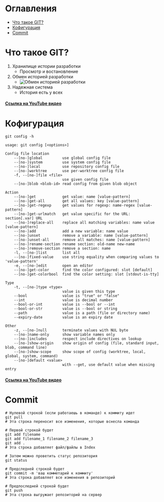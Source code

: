 # Оглавления
- [Что такое GIT?](#title1)
- [Кофигурация](#title2)
- [Commit](#commit)



# <a id="title1">Что такое GIT?</a>
1. Хранилище истории разработки
   - Просмотр и востановление
2. Обмен историей разработки
   - ![Обмен историей разработки](https://i.ytimg.com/vi/wDMR17qaTns/hqdefault.jpg)
3. Надежная система
   - История есть у всех

#### [Ссылка на YouTube видео](https://www.youtube.com/watch?v=W4hoc24K93E&list=PLDyvV36pndZFHXjXuwA_NywNrVQO0aQqb)

# <a id="title2">Кофигурация</a>

```git
git config -h
```
```GIT
usage: git config [<options>]

Config file location
    --[no-]global         use global config file
    --[no-]system         use system config file
    --[no-]local          use repository config file
    --[no-]worktree       use per-worktree config file
    -f, --[no-]file <file>
                          use given config file
    --[no-]blob <blob-id> read config from given blob object

Action
    --[no-]get            get value: name [value-pattern]
    --[no-]get-all        get all values: key [value-pattern]
    --[no-]get-regexp     get values for regexp: name-regex [value-pattern]
    --[no-]get-urlmatch   get value specific for the URL: section[.var] URL
    --[no-]replace-all    replace all matching variables: name value [value-pattern]
    --[no-]add            add a new variable: name value
    --[no-]unset          remove a variable: name [value-pattern]
    --[no-]unset-all      remove all matches: name [value-pattern]
    --[no-]rename-section rename section: old-name new-name
    --[no-]remove-section remove a section: name
    -l, --[no-]list       list all
    --[no-]fixed-value    use string equality when comparing values to 'value-pattern'
    -e, --[no-]edit       open an editor
    --[no-]get-color      find the color configured: slot [default]
    --[no-]get-colorbool  find the color setting: slot [stdout-is-tty]

Type
    -t, --[no-]type <type>
                          value is given this type
    --bool                value is "true" or "false"
    --int                 value is decimal number
    --bool-or-int         value is --bool or --int
    --bool-or-str         value is --bool or string
    --path                value is a path (file or directory name)
    --expiry-date         value is an expiry date

Other
    -z, --[no-]null       terminate values with NUL byte
    --[no-]name-only      show variable names only
    --[no-]includes       respect include directives on lookup
    --[no-]show-origin    show origin of config (file, standard input, blob, command line)
    --[no-]show-scope     show scope of config (worktree, local, global, system, command)
    --[no-]default <value>
                          with --get, use default value when missing entry
```

#### [Ссылка на YouTube видео](https://www.youtube.com/watch?v=hWiqh6YUUS8&list=PLDyvV36pndZFHXjXuwA_NywNrVQO0aQqb&index=2)

# Commit
```git
# Нулевой строкой (если работаешь в команде) к коммиту идет
git pull
# Эта строка переносит все изменения, которые вснесла команда
```
```git
# Первой строкой будет
git add filename
git add filename_1 filename_2 filename_3
git add .
# Эта строка добавляет файл/файлы в Index
```
```git
# Затем можно проветить статус репозитория
git status
```
```git
# Предследней строкой будет
git commit -m 'ваш комметарий к коммиту'
# Эта строка добавляет все изменения в репозиторий
```
```git
# Предпоследней строкой будет
git push
# Эта строка выгружает репозиторий на сервер
```